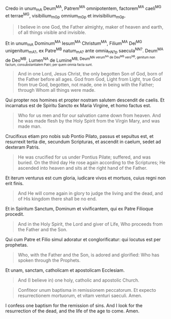 Credo in unum<sub>mA</sub> Deum<sup>MA</sup>, Patrem<sup>MA</sup> omnipotentem, factorem<sup>MA</sup> caeli<sup>MG</sup> et terrae<sup>MG</sup>, visibilium<sub>mGp</sub> omnium<sub>mGp</sub> et invisibilium<sub>mGp</sub>.   

> I believe in one God, the Father almighty, maker of heaven and earth, of all things visible and invisible.  

Et in unum<sub>mA</sub> Dominum<sup>MA</sup> Iesum<sup>MA</sup> Christum<sup>MA</sup>, Filium<sup>MA</sup> Dei<sup>MG</sup> unigenitum<sub>mA?</sub>, ex Patre<sup>MB</sup> natum<sub>mA?</sub> ante omnia<sub>nN?p</sub> saecula<sup>NN?</sup>. Deum<sup>MA</sup> de Deo<sup>MB</sup>, Lumen<sup>NA</sup> de Lumine<sup>MB</sub>, Deum<sup>MA</sub> verum<sup>NA</sup> de Deo<sup>MB</sup> vero<sup>NB</sup>, genitum non factum, consubstantialem Patri; per quem omnia facta sunt.   

> And in one Lord, Jesus Christ, the only begotten Son of God, born of the Father before all ages. God from God, Light from Light, true God from true God, begotten, not made, one in being with the Father; through Whom all things were made.  

Qui propter nos homines et propter nostram salutem descendit de caelis. Et incarnatus est de Spiritu Sancto ex Maria Virgine, et homo factus est.   

> Who for us men and for our salvation came down from heaven.  And he was made flesh by the Holy Spirit from the Virgin Mary, and was made man. 

Crucifixus etiam pro nobis sub Pontio Pilato, passus et sepultus est, et resurrexit tertia die, secundum Scripturas, et ascendit in caelum, sedet ad dexteram Patris.  

> He was crucified for us under Pontius Pilate; suffered, and was buried. On the third day He rose again according to the Scriptures; He ascended into heaven and sits at the right hand of the Father.  

Et iterum venturus est cum gloria, iudicare vivos et mortuos, cuius regni non erit finis.  

> And He will come again in glory to judge the living and the dead, and of His kingdom there shall be no end.  

Et in Spiritum Sanctum, Dominum et vivificantem, qui ex Patre Filioque procedit.  

> And in the Holy Spirit, the Lord and giver of Life, Who proceeds from the Father and the Son.  

Qui cum Patre et Filio simul adoratur et conglorificatur: qui locutus est per prophetas.  
 
> Who, with the Father and the Son, is adored and glorified: Who has spoken through the Prophets.  

Et unam, sanctam, catholicam et apostolicam Ecclesiam.   

> And (I believe in) one holy, catholic and apostolic Church.  

> Confiteor unum baptisma in remissionem peccatorum. Et expecto resurrectionem mortuorum, et vitam venturi saeculi. Amen.  

I confess one baptism for the remission of sins. And I look for the resurrection of the dead, and the life of the age to come. Amen.
